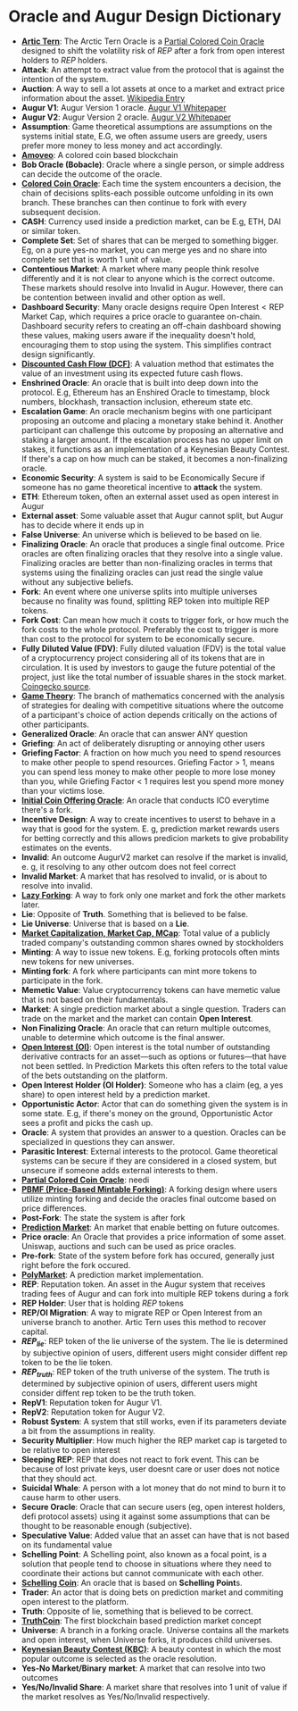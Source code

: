 # Oracle and Augur Design Dictionary
- **[Artic Tern](/Arctic%20Tern%20Oracle.md)**: The Arctic Tern Oracle is a [Partial Colored Coin Oracle](/Partial%20Colored%20Coins.md) designed to shift the volatility risk of $REP$ after a fork from open interest holders to $REP$ holders.
- **Attack**: An attempt to extract value from the protocol that is against the intention of the system.
- **Auction**: A way to sell a lot assets at once to a market and extract price information about the asset. [Wikipedia Entry](https://en.wikipedia.org/wiki/Auction)
- **Augur V1**: Augur Version 1 oracle. [Augur V1 Whitepaper](https://github.com/AugurProject/whitepaper/releases/latest/download/augur-whitepaper-v1.pdf)
- **Augur V2**: Augur Version 2 oracle. [Augur V2 Whitepaper](https://github.com/AugurProject/whitepaper/releases/latest/download/augur-whitepaper-v2.pdf)
- **Assumption**: Game theoretical assumptions are assumptions on the systems initial state, E.G, we often assume users are greedy, users prefer more money to less money and act accordingly.
- **[Amoveo](https://github.com/zack-bitcoin/amoveo-docs/blob/master/design/)**: A colored coin based blockchain
- **Bob Oracle (Bobacle)**: Oracle where a single person, or simple address can decide the outcome of the oracle.
- **[Colored Coin Oracle](/Colored%20Coins.md)**: Each time the system encounters a decision, the chain of decisions splits-each possible outcome unfolding in its own branch. These branches can then continue to fork with every subsequent decision.
- **CASH**: Currency used inside a prediction market, can be E.g, ETH, DAI or similar token.
- **Complete Set**: Set of shares that can be merged to something bigger. Eg, on a pure yes-no market, you can merge yes and no share into complete set that is worth 1 unit of value.
- **Contentious Market**: A market where many people think resolve differently and it is not clear to anyone which is the correct outcome. These markets should resolve into Invalid in Augur. However, there can be contention between invalid and other option as well.
- **Dashboard Security**: Many oracle designs require $\text{Open Interest} < \text{REP Market Cap}$, which requires a price oracle to guarantee on-chain. Dashboard security refers to creating an off-chain dashboard showing these values, making users aware if the inequality doesn't hold, encouraging them to stop using the system. This simplifies contract design significantly.
- **[Discounted Cash Flow (DCF)](https://www.investopedia.com/terms/d/dcf.asp)**: A valuation method that estimates the value of an investment using its expected future cash flows.
- **Enshrined Oracle**: An oracle that is built into deep down into the protocol. E.g, Ethereum has an Enshired Oracle to timestamp, block numbers, blockhash, transaction inclusion, ethereum state etc.
- **Escalation Game**: An oracle mechanism begins with one participant proposing an outcome and placing a monetary stake behind it. Another participant can challenge this outcome by proposing an alternative and staking a larger amount. If the escalation process has no upper limit on stakes, it functions as an implementation of a Keynesian Beauty Contest. If there's a cap on how much can be staked, it becomes a non-finalizing oracle.
- **Economic Security**: A system is said to be Economically Secure if someone has no game theoretical incentive to **attack** the system.
- **ETH**: Ethereum token, often an external asset used as open interest in Augur
- **External asset**: Some valuable asset that Augur cannot split, but Augur has to decide where it ends up in
- **False Universe**: An universe which is believed to be based on lie.
- **Finalizing Oracle**: An oracle that produces a single final outcome. Price oracles are often finalizing oracles that they resolve into a single value. Finalizing oracles are better than non-finalizing oracles in terms that systems using the finalizing oracles can just read the single value without any subjective beliefs.
- **Fork**: An event where one universe splits into multiple universes because no finality was found, splitting REP token into multiple REP tokens.
- **Fork Cost**: Can mean how much it costs to trigger fork, or how much the fork costs to the whole protocol. Preferably the cost to trigger is more than cost to the protocol for system to be economically secure.
- **Fully Diluted Value (FDV)**: Fully diluted valuation (FDV) is the total value of a cryptocurrency project considering all of its tokens that are in circulation. It is used by investors to gauge the future potential of the project, just like the total number of issuable shares in the stock market. [Coingecko source](https://www.coingecko.com/learn/what-is-fully-diluted-valuation-fdv-in-crypto).
- **[Game Theory](https://en.wikipedia.org/wiki/Game_theory)**: The branch of mathematics concerned with the analysis of strategies for dealing with competitive situations where the outcome of a participant's choice of action depends critically on the actions of other participants. 
- **Generalized Oracle**: An oracle that can answer ANY question
- **Griefing**: An act of deliberately disrupting or annoying other users
- **Griefing Factor**: A fraction on how much you need to spend resources to make other people to spend resources. Griefing Factor > 1, means you can spend less money to make other people to more lose money than you, while Griefing Factor < 1 requires lest you spend more money than your victims lose.
- **[Initial Coin Offering Oracle](/Initial%20Coin%20Offering%20Oracle)**: An oracle that conducts ICO everytime there's a fork.
- **Incentive Design**: A way to create incentives to userst to behave in a way that is good for the system. E. g, prediction market rewards users for betting correctly and this allows predicion markets to give probability estimates on the events.
- **Invalid**: An outcome AugurV2 market can resolve if the market is invalid, e. g, it resolving to any other outcom does not feel correct
- **Invalid Market**: A market that has resolved to invalid, or is about to resolve into invalid.
- **[Lazy Forking](/Lazy%20Forking%20In%20Partial%20Colored%20Coins.md)**: A way to fork only one market and fork the other markets later.
- **Lie**: Opposite of **Truth**. Something that is believed to be false.
- **Lie Universe**: Universe that is based on a **Lie**.
- **[Market Capitalization, Market Cap, MCap](https://en.wikipedia.org/wiki/Market_capitalization)**: Total value of a publicly traded company's outstanding common shares owned by stockholders
- **Minting**: A way to issue new tokens. E.g, forking protocols often mints new tokens for new universes.
- **Minting fork**: A fork where participants can mint more tokens to participate in the fork.
- **Memetic Value**: Value cryptocurrency tokens can have memetic value that is not based on their fundamentals.
- **Market**: A single prediction market about a single question. Traders can trade on the market and the market can contain **Open Interest**.
- **Non Finalizing Oracle**: An oracle that can return multiple outcomes, unable to determine which outcome is the final answer.
- **[Open Interest (OI)](https://www.investopedia.com/terms/o/openinterest.asp)**: Open interest is the total number of outstanding derivative contracts for an asset—such as options or futures—that have not been settled. In Prediction Markets this often refers to the total value of the bets outstanding on the platform.
- **Open Interest Holder (OI Holder)**: Someone who has a claim (eg, a yes share) to open interest held by a prediction market. 
- **Opportunistic Actor**: Actor that can do something given the system is in some state. E.g, if there's money on the ground, Opportunistic Actor sees a profit and picks the cash up.
- **Oracle**: A system that provides an answer to a question. Oracles can be specialized in questions they can answer.
- **Parasitic Interest**: External interests to the protocol. Game theoretical systems can be secure if they are considered in a closed system, but unsecure if someone adds external interests to them.
- **[Partial Colored Coin Oracle](/Partial%20Colored%20Coins.md)**: needi
- **[PBMF (Price-Based Mintable Forking)](https://drive.google.com/file/d/1G-xEuZDtAlQ33PUVjS7gmyGj82bVpQdn/edit)**: A forking design where users utilize minting forking and decide the oracles final outcome based on price differences.
- **Post-Fork**: The state the system is after fork
- **[Prediction Market](https://en.wikipedia.org/wiki/Prediction_market)**: An market that enable betting on future outcomes.
- **Price oracle**: An Oracle that provides a price information of some asset. Uniswap, auctions and such can be used as price oracles.
- **Pre-fork**: State of the system before fork has occured, generally just right before the fork occured.
- **[PolyMarket](https://polymarket.com/)**: A prediction market implementation.
- **REP**: Reputation token. An asset in the Augur system that receives trading fees of Augur and can fork into multiple REP tokens during a fork
- **REP Holder**: User that is holding $REP$ tokens
- **REP/OI Migration**: A way to migrate REP or Open Interest from an universe branch to another. Artic Tern uses this method to recover capital.
- **$REP_{lie}$**: REP token of the lie universe of the system. The lie is determined by subjective opinion of users, different users might consider diffent rep token to be the lie token.
- **$REP_{truth}$**: REP token of the truth universe of the system. The truth is determined by subjective opinion of users, different users might consider diffent rep token to be the truth token.
- **RepV1**: Reputation token for Augur V1.
- **RepV2**: Reputation token for Augur V2.
- **Robust System**: A system that still works, even if its parameters deviate a bit from the assumptions in reality.
- **Security Multiplier**: How much higher the REP market cap is targeted to be relative to open interest
- **Sleeping REP**: REP that does not react to fork event. This can be because of lost private keys, user doesnt care or user does not notice that they should act.
- **Suicidal Whale**: A person with a lot money that do not mind to burn it to cause harm to other users.
- **Secure Oracle**: Oracle that can secure users (eg, open interest holders, defi protocol assets) using it against some assumptions that can be thought to be reasonable enough (subjective).
- **Speculative Value**: Added value that an asset can have that is not based on its fundamental value
- **Schelling Point**: A Schelling point, also known as a focal point, is a solution that people tend to choose in situations where they need to coordinate their actions but cannot communicate with each other.
- **[Schelling Coin](https://blog.ethereum.org/2014/03/28/schellingcoin-a-minimal-trust-universal-data-feed)**: An oracle that is based on **Schelling Point**s.
- **Trader**: An actor that is doing bets on prediction market and commiting open interest to the platform.
- **Truth**: Opposite of lie, something that is believed to be correct.
- **[TruthCoin](https://www.truthcoin.info/papers/truthcoin-whitepaper.pdf)**: The first blockchain based prediction market concept
- **Universe**: A branch in a forking oracle. Universe contains all the markets and open interest, when Universe forks, it produces child universes.
- **[Keynesian Beauty Contest (KBC)](https://en.wikipedia.org/wiki/Keynesian_beauty_contest)**: A beauty contest in which the most popular outcome is selected as the oracle resolution.
- **Yes-No Market/Binary market**: A market that can resolve into two outcomes
- **Yes/No/Invalid Share**: A market share that resolves into 1 unit of value if the market resolves as Yes/No/Invalid respectively.
